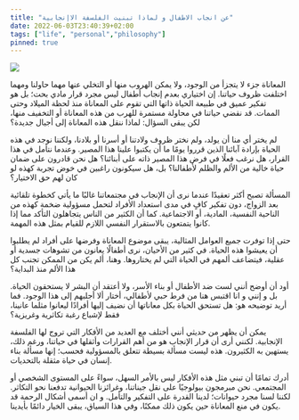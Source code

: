 ```yaml
---
title: "عن انجاب الاطفال و لماذا تبنيت الفلسفة الاإنجابية"
date: 2022-06-03T23:40:39+02:00
tags: ["life", "personal","philosophy"]
pinned: true
---
```


![](https://images.fineartamerica.com/images/artworkimages/mediumlarge/3/ata-2-inmendhams-sabotage-antinatalism-themed-art.jpg)

المعاناة جزء لا يتجزأ من الوجود، ولا يمكن الهروب منها أو التخلي عنها مهما حاولنا ومهما اختلفت ظروف حياتنا. إن اختياري بعدم إنجاب أطفال ليس مجرد قرار مادي بحت؛ بل هو تفكير عميق في طبيعة الحياة ذاتها التي تقوم على المعاناة منذ لحظة الميلاد وحتى الممات. قد نقضي حياتنا في محاولة مستمرة للهرب من هذه المعاناة أو التخفيف منها، لكن يبقى السؤال: لماذا ننقل هذه المعاناة إلى أجيال جديدة؟

لم يختر أي منا أن يولد، ولم نختر ظروف ولادتنا أو أسرنا أو بلادنا، ولكننا نوجد في هذه الحياة بإرادة آبائنا الذين قرروا يومًا ما أن يكتبوا علينا هذا المصير. وعندما نتأمل في هذا القرار، هل نرغب فعلًا في فرض هذا المصير ذاته على أبنائنا؟ هل نحن قادرون على ضمان حياة خالية من الألم والظلم لأطفالنا؟ بل، هل سيكونون راغبين في خوض تجربة كهذه لو كان لهم حق الاختيار؟

المسألة تصبح أكثر تعقيدًا عندما نرى أن الإنجاب في مجتمعاتنا غالبًا ما يأتي كخطوة تلقائية بعد الزواج، دون تفكير كافٍ في مدى استعداد الأفراد لتحمل مسؤولية ضخمة كهذه من الناحية النفسية، المادية، أو الاجتماعية. كما أن الكثير من الناس يتجاهلون التأكد مما إذا كانوا يتمتعون بالاستقرار النفسي اللازم للقيام بمثل هذه المهمة.

حتى إذا توفرت جميع العوامل المثالية، يبقى موضوع المعاناة وفرضها على أفراد لم يطلبوا أن يعيشوا هذه الحياة. في كثير من الأحيان، نرى أطفالًا يعانون من تشوهات جسدية أو عقلية، فيتضاعف ألمهم في الحياة التي لم يختاروها. وهنا، ألم يكن من الممكن تجنب كل هذا الألم منذ البداية؟

أود أن أوضح أنني لست ضد الأطفال أو بناء الأسر، ولا أعتقد أن البشر لا يستحقون الحياة.
بل و إنني و انا اقتبس هنا  من فرط حبي لأطفالي، أختار ألا أجلبهم إلى هذا الوجود. فما أريد توضيحه هو: هل تستحق الحياة بكل معاناتها أن نضيف إليها أفرادًا ليعانوا مثلما عانينا، فقط لإشباع رغبة تكاثرية وغريزية؟

يمكن أن يظهر من حديثي أنني أختلف مع العديد من الأفكار التي تروج لها الفلسفة الإنجابية. لكنني أرى أن قرار الإنجاب هو من أهم القرارات وأثقلها في حياتنا، ورغم ذلك، يستهين به الكثيرون. هذه ليست مسألة بسيطة تتعلق بالمسؤولية فحسب؛ إنها مسألة بناء إنسان في حياة مثقلة بالتحديات.

أدرك تمامًا أن تبني مثل هذه الأفكار ليس بالأمر السهل، سواءً على المستوى الشخصي أو المجتمعي. نحن مبرمجون بيولوجيًا على نقل جيناتنا، وغرائزنا الحيوانية تدفعنا نحو التكاثر. لكننا لسنا مجرد حيوانات؛ لدينا القدرة على التفكير والتأمل. و ان أسمى أشكال الرحمة قد يكون في منع المعاناة حين يكون ذلك ممكنًا، وفي هذا السياق، يبقى الخيار دائمًا بأيدينا.